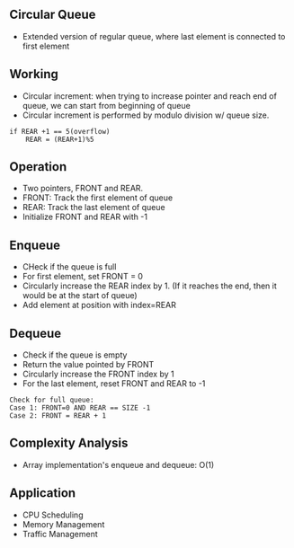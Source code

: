## Circular Queue
- Extended version of regular queue, where last element is connected to first element

## Working
- Circular increment: when trying to increase pointer and reach end of queue, we can start from beginning of queue
- Circular increment is performed by modulo division w/ queue size.
```
if REAR +1 == 5(overflow)
    REAR = (REAR+1)%5 
```

## Operation
- Two pointers, FRONT and REAR.
- FRONT: Track the first element of queue
- REAR: Track the last element of queue
- Initialize FRONT and REAR with -1

## Enqueue
- CHeck if the queue is full
- For first element, set FRONT = 0
- Circularly increase the REAR index by 1. (If it reaches the end, then it would be at the start of queue)
- Add element at position with index=REAR
## Dequeue
- Check if the queue is empty
- Return the value pointed by FRONT
- Circularly increase the FRONT index by 1
- For the last element, reset FRONT and REAR to -1

```
Check for full queue:
Case 1: FRONT=0 AND REAR == SIZE -1
Case 2: FRONT = REAR + 1 
```

## Complexity Analysis
- Array implementation's enqueue and dequeue: O(1)
## Application
- CPU Scheduling
- Memory Management
- Traffic Management